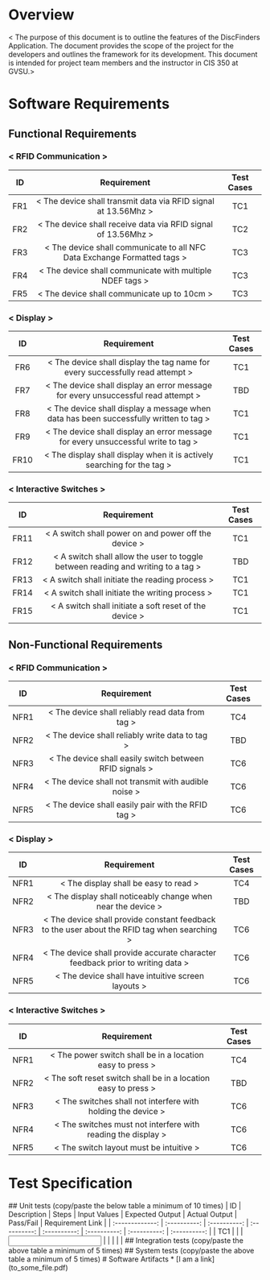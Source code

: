 # Overview 
< The purpose of this document is to outline the features of the DiscFinders Application. The document provides the scope of the project for the developers and outlines the framework for its development. This document is intended for project team members and the instructor in CIS 350 at GVSU.>
 
# Software Requirements
<This section contains both the functional and non-functional requirements of this project. Each requirement is located under a specific category in either the functional of non-functional heading to which it applies.>  

## Functional Requirements
### < RFID Communication > 
| ID | Requirement | Test Cases |
| :-------------: | :----------: | :----------: | 
| FR1 | < The device shall transmit data via RFID signal at 13.56Mhz > | TC1 | 
| FR2 | < The device shall receive data via RFID signal of 13.56Mhz  > | TC2 | 
| FR3 | < The device shall communicate to all NFC Data Exchange Formatted tags > | TC3 | 
| FR4 | < The device shall communicate with multiple NDEF tags > | TC3 | 
| FR5 | < The device shall communicate up to 10cm > | TC3 | 

### < Display >
| ID | Requirement | Test Cases |
| :-------------: | :----------: | :----------: | 
| FR6   | < The device shall display the tag name for every successfully read attempt > | TC1 |
| FR7   | < The device shall display an error message for every unsuccessful read attempt > | TBD |
| FR8   | < The device shall display a message when data has been successfully written to tag > | TC1 |
| FR9   | < The device shall display an error message for every unsuccessful write to tag > | TC1 |
| FR10 | < The display shall display when it is actively searching for the tag > | TC1 |

### < Interactive Switches >
| ID | Requirement | Test Cases |
| :-------------: | :----------: | :----------: | 
| FR11 | < A switch shall power on and power off the device  > | TC1 |
| FR12 | < A switch shall allow the user to toggle between reading and writing to a tag > | TBD |
| FR13 | < A switch shall initiate the reading process > | TC1 |
| FR14 | < A switch shall initiate the writing process > | TC1 |
| FR15 | < A switch shall initiate a soft reset of the device > | TC1 |

## Non-Functional Requirements 
### < RFID Communication > 
| ID | Requirement | Test Cases |
| :-------------: | :----------: | :----------: | 
| NFR1 | < The device shall reliably read data from tag  > | TC4 | 
| NFR2 | < The device shall reliably write data to tag  > | TBD | 
| NFR3 | < The device shall easily switch between RFID signals > | TC6 | 
| NFR4 | < The device shall not transmit with audible noise > | TC6 | 
| NFR5 | < The device shall easily pair with the RFID tag > | TC6 | 

### < Display > 
| ID | Requirement | Test Cases |
| :-------------: | :----------: | :----------: | 
| NFR1 | < The display shall be easy to read > | TC4 | 
| NFR2 | < The display shall noticeably change when near the device > | TBD | 
| NFR3 | < The device shall provide constant feedback to the user about the RFID tag when searching > | TC6 | 
| NFR4 | < The device shall provide accurate character feedback prior to writing data > | TC6 | 
| NFR5 | < The device shall have intuitive screen layouts > | TC6 | 


### < Interactive Switches > 
| ID | Requirement | Test Cases |
| :-------------: | :----------: | :----------: | 
| NFR1 | < The power switch shall be in a location easy to press  > | TC4 | 
| NFR2 | < The soft reset switch shall be in a location easy to press > | TBD | 
| NFR3 | < The switches shall not interfere with holding the device > | TC6 | 
| NFR4 | < The switches must not interfere with reading the display > | TC6 | 
| NFR5 | < The switch layout must be intuitive > | TC6 | 


# Test Specification
<Description of what this section is>
## Unit tests
(copy/paste the below table a minimum of 10 times) 
| ID | Description | Steps | Input Values | Expected Output | Actual Output | Pass/Fail | Requirement Link |
| :-------------: | :----------: | :----------: | :----------: | :----------: | :----------: | :----------: | :----------: | 
| TC1 | <TC1 description> | <steps to execute TC1> | <input values to this test case> | <expected output as a result of test case> | <actual output of test case> | <did it pass or fail?> | <requirement IDs this test case is linked to> | 
## Integration tests
(copy/paste the above table a minimum of 5 times) ## System tests
(copy/paste the above table a minimum of 5 times) # Software Artifacts
<Describe the purpose of this section>
* [I am a link](to_some_file.pdf) 






